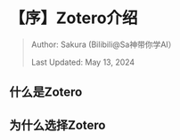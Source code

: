 # 【序】Zotero介绍

> Author: Sakura (Bilibili@Sa神带你学AI）
>
> Last Updated: May 13, 2024

## 什么是Zotero

## 为什么选择Zotero

